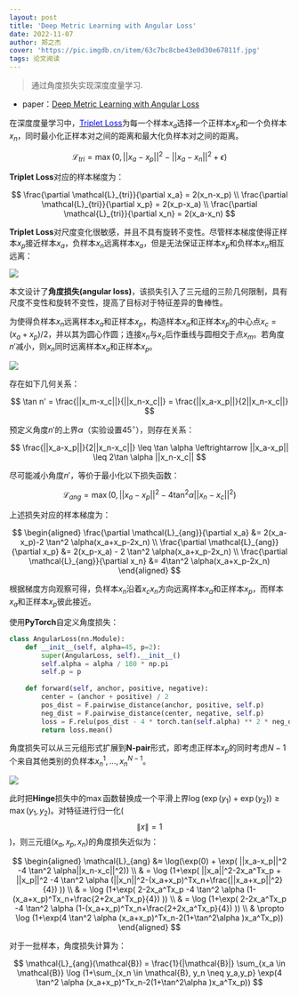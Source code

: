 ```yaml
---
layout: post
title: 'Deep Metric Learning with Angular Loss'
date: 2022-11-07
author: 郑之杰
cover: 'https://pic.imgdb.cn/item/63c7bc8cbe43e0d30e67811f.jpg'
tags: 论文阅读
---
```


> 通过角度损失实现深度度量学习.

- paper：[Deep Metric Learning with Angular Loss](https://arxiv.org/abs/1708.01682v1)

在深度度量学习中，[<font color=blue>Triplet Loss</font>](https://0809zheng.github.io/2022/11/02/triplet.html)为每一个样本$x_a$选择一个正样本$x_p$和一个负样本$x_n$，同时最小化正样本对之间的距离和最大化负样本对之间的距离。

$$ \mathcal{L}_{tri} =  \max(0, ||x_a-x_p||^2 -||x_a-x_n||^2 + \epsilon) $$

**Triplet Loss**对应的样本梯度为：

$$ \frac{\partial \mathcal{L}_{tri}}{\partial x_a} = 2(x_n-x_p) \\ \frac{\partial \mathcal{L}_{tri}}{\partial x_p} = 2(x_p-x_a) \\ \frac{\partial \mathcal{L}_{tri}}{\partial x_n} = 2(x_a-x_n) $$

**Triplet Loss**对尺度变化很敏感，并且不具有旋转不变性。尽管样本梯度使得正样本$x_p$接近样本$x_a$，负样本$x_n$远离样本$x_a$，但是无法保证正样本$x_p$和负样本$x_n$相互远离：

![](https://pic.imgdb.cn/item/63c7c099be43e0d30e6d1160.jpg)

本文设计了**角度损失(angular loss)**，该损失引入了三元组的三阶几何限制，具有尺度不变性和旋转不变性，提高了目标对于特征差异的鲁棒性。

为使得负样本$x_n$远离样本$x_a$和正样本$x_p$，构造样本$x_a$和正样本$x_p$的中心点$x_c=(x_a+x_p)/2$，并以其为圆心作圆；连接$x_n$与$x_c$后作垂线与圆相交于点$x_m$。若角度$n'$减小，则$x_n$同时远离样本$x_a$和正样本$x_p$。

![](https://pic.imgdb.cn/item/63c7db41be43e0d30e9cde87.jpg)

存在如下几何关系：

$$ \tan n' = \frac{||x_m-x_c||}{||x_n-x_c||} = \frac{||x_a-x_p||}{2||x_n-x_c||} $$

预定义角度$n'$的上界$\alpha$（实验设置$45^{\circ}$），则存在关系：

$$ \frac{||x_a-x_p||}{2||x_n-x_c||} \leq \tan \alpha \leftrightarrow ||x_a-x_p|| \leq 2\tan \alpha ||x_n-x_c||  $$

尽可能减小角度$n'$，等价于最小化以下损失函数：

$$ \mathcal{L}_{ang} =  \max(0, ||x_a-x_p||^2 -4 \tan^2 \alpha||x_n-x_c||^2) $$

上述损失对应的样本梯度为：

$$ \begin{aligned} \frac{\partial \mathcal{L}_{ang}}{\partial x_a} &= 2(x_a-x_p)-2 \tan^2 \alpha(x_a+x_p-2x_n) \\ \frac{\partial \mathcal{L}_{ang}}{\partial x_p} &= 2(x_p-x_a) - 2 \tan^2 \alpha(x_a+x_p-2x_n)  \\ \frac{\partial \mathcal{L}_{ang}}{\partial x_n} &= 4\tan^2 \alpha(x_a+x_p-2x_n) \end{aligned} $$

根据梯度方向观察可得，负样本$x_n$沿着$x_cx_n$方向远离样本$x_a$和正样本$x_p$，而样本$x_a$和正样本$x_p$彼此接近。

使用**PyTorch**自定义角度损失：

```python
class AngularLoss(nn.Module):
    def __init__(self, alpha=45, p=2):
        super(AngularLoss, self).__init__()
        self.alpha = alpha / 180 * np.pi
        self.p = p
        
    def forward(self, anchor, positive, negative):
        center = (anchor + positive) / 2
        pos_dist = F.pairwise_distance(anchor, positive, self.p)
        neg_dist = F.pairwise_distance(center, negative, self.p)
        loss = F.relu(pos_dist - 4 * torch.tan(self.alpha) ** 2 * neg_dist)
        return loss.mean()
```

角度损失可以从三元组形式扩展到**N-pair**形式，即考虑正样本$x_p$的同时考虑$N-1$个来自其他类别的负样本$x_n^1,...,x_n^{N-1}$。

![](https://pic.imgdb.cn/item/63c7ea53be43e0d30eb64217.jpg)

此时把**Hinge**损失中的$\max$函数替换成一个平滑上界$\log (\exp(y_1)+\exp(y_2)) \geq \max(y_1,y_2)$。对特征进行归一化($$\|x\|=1$$)，则三元组$(x_a,x_p,x_n)$的角度损失近似为：

$$ \begin{aligned} \mathcal{L}_{ang} &≈  \log(\exp(0) + \exp( ||x_a-x_p||^2 -4 \tan^2 \alpha||x_n-x_c||^2)) \\ & = \log (1+\exp( ||x_a||^2-2x_a^Tx_p + ||x_p||^2 -4 \tan^2 \alpha (||x_n||^2-(x_a+x_p)^Tx_n+\frac{||x_a+x_p||^2}{4}) )) \\ & = \log (1+\exp( 2-2x_a^Tx_p  -4 \tan^2 \alpha (1-(x_a+x_p)^Tx_n+\frac{2+2x_a^Tx_p}{4}) )) \\ & = \log (1+\exp( 2-2x_a^Tx_p  -4 \tan^2 \alpha (1-(x_a+x_p)^Tx_n+\frac{2+2x_a^Tx_p}{4}) )) \\ & \propto \log (1+\exp(4 \tan^2 \alpha (x_a+x_p)^Tx_n-2(1+\tan^2\alpha )x_a^Tx_p)) \end{aligned} $$

对于一批样本，角度损失计算为：

$$  \mathcal{L}_{ang}(\mathcal{B}) = \frac{1}{|\mathcal{B}|} \sum_{x_a \in \mathcal{B}} \log (1+\sum_{x_n \in \mathcal{B}, y_n \neq y_a,y_p} \exp(4 \tan^2 \alpha (x_a+x_p)^Tx_n-2(1+\tan^2\alpha )x_a^Tx_p)) $$